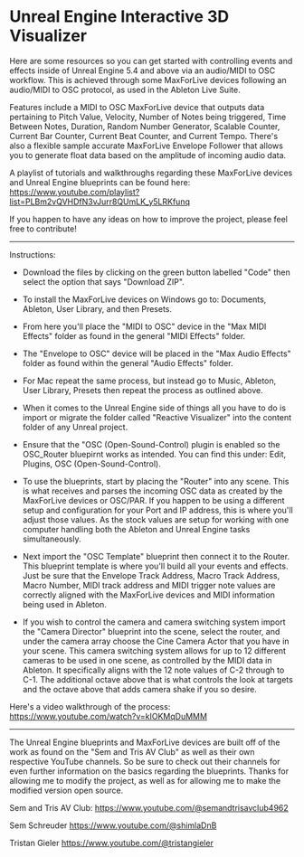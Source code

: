 # Unreal Engine Interactive 3D Visualizer
Here are some resources so you can get started with controlling events and effects inside of Unreal Engine 5.4 and above via an audio/MIDI to OSC workflow. This is achieved through some MaxForLive devices following an audio/MIDI to OSC protocol, as used in the Ableton Live Suite.

Features include a MIDI to OSC MaxForLive device that outputs data pertaining to Pitch Value, Velocity, Number of Notes being triggered, Time Between Notes, Duration, Random Number Generator, Scalable Counter, Current Bar Counter, Current Beat Counter, and Current Tempo.
There's also a flexible sample accurate MaxForLive Envelope Follower that allows you to generate float data based on the amplitude of incoming audio data.

A playlist of tutorials and walkthroughs regarding these MaxForLive devices and Unreal Engine blueprints can be found here:
https://www.youtube.com/playlist?list=PLBm2vQVHDfN3vJurr8QUmLK_y5LRKfunq

If you happen to have any ideas on how to improve the project, please feel free to contribute!

_______________________________________________________________________________________________________________________________________________________________________________________________________

Instructions:

- Download the files by clicking on the green button labelled "Code" then select the option that says "Download ZIP".
- To install the MaxForLive devices on Windows go to: Documents, Ableton, User Library, and then Presets. 
- From here you'll place the "MIDI to OSC" device in the "Max MIDI Effects" folder as found in the general "MIDI Effects" folder.
- The "Envelope to OSC" device will be placed in the "Max Audio Effects" folder as found within the general "Audio Effects" folder.
- For Mac repeat the same process, but instead go to Music, Ableton, User Library, Presets then repeat the process as outlined above.

- When it comes to the Unreal Engine side of things all you have to do is import or migrate the folder called "Reactive Visualizer" into the content folder of any Unreal project.

- Ensure that the "OSC (Open-Sound-Control) plugin is enabled so the OSC_Router bluepirnt works as intended. You can find this under: Edit, Plugins, OSC (Open-Sound-Control).
  
- To use the blueprints, start by placing the "Router" into any scene. This is what receives and parses the incoming OSC data as created by the MaxForLive devices or OSC/PAR. 
If you happen to be using a different setup and configuration for your Port and IP address, this is where you'll adjust those values. As the stock values are setup for working with one computer handling both the Ableton and Unreal Engine tasks simultaneously.

- Next import the "OSC Template" blueprint then connect it to the Router. This blueprint template is where you'll build all your events and effects. Just be sure that the Envelope Track Address, Macro Track Address, Macro Number, MIDI track address and MIDI trigger note values are correctly aligned with the MaxForLive devices and MIDI information being used in Ableton. 

- If you wish to control the camera and camera switching system import the "Camera Director" blueprint into the scene, select the router, and under the camera array choose the Cine Camera Actor that you have in your scene. This camera switching system allows for up to 12 different cameras to be used in one scene, as controlled by the MIDI data in Ableton. It specifically aligns with the 12 note values of C-2 through to C-1. The additional octave above that is what controls the look at targets and the octave above that adds camera shake if you so desire.

Here's a video walkthrough of the process:
https://www.youtube.com/watch?v=kIOKMqDuMMM
  
_______________________________________________________________________________________________________________________________________________________________________________________________________

The Unreal Engine blueprints and MaxForLive devices are built off of the work as found on the "Sem and Tris AV Club" as well as their own respective YouTube channels. So be sure to check out their channels for even further information on the basics regarding the blueprints. Thanks for allowing me to modify the project, as well as for allowing me to make the modified version open source.

Sem and Tris AV Club:
https://www.youtube.com/@semandtrisavclub4962

Sem Schreuder
https://www.youtube.com/@shimlaDnB

Tristan Gieler
https://www.youtube.com/@tristangieler
